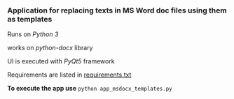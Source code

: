 ### Application for replacing texts in MS Word doc files using them as templates

Runs on *Python 3*

works on *python-docx* library

UI is executed with *PyQt5* framework

Requirements are listed in [requirements.txt](/requirements.txt)

**To execute the app use** `python app_msdocx_templates.py`